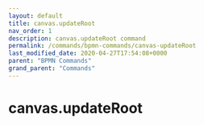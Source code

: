 ```yaml
---
layout: default
title: canvas.updateRoot 
nav_order: 1
description: canvas.updateRoot command
permalink: /commands/bpmn-commands/canvas-updateRoot
last_modified_date: 2020-04-27T17:54:08+0000
parent: "BPMN Commands"
grand_parent: "Commands"
---
```


# canvas.updateRoot
